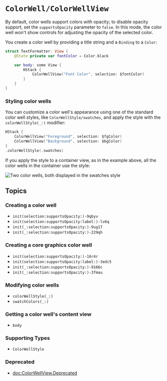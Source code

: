 # ``ColorWell/ColorWellView``

By default, color wells support colors with opacity; to disable opacity support, set the `supportsOpacity` parameter to `false`. In this mode, the color well won't show controls for adjusting the opacity of the selected color.

You create a color well by providing a title string and a `Binding` to a `Color`:

```swift
struct TextFormatter: View {
    @State private var fontColor = Color.black

    var body: some View {
        HStack {
            ColorWellView("Font Color", selection: $fontColor)
        }
    }
}
```

### Styling color wells

You can customize a color well's appearance using one of the standard color well styles, like ``ColorWellStyle/swatches``, and apply the style with the ``colorWellStyle(_:)`` modifier:

```swift
HStack {
    ColorWellView("Foreground", selection: $fgColor)
    ColorWellView("Background", selection: $bgColor)
}
.colorWellStyle(.swatches)
```

If you apply the style to a container view, as in the example above, all the color wells in the container use the style:

![Two color wells, both displayed in the swatches style](swatches-style)

## Topics

### Creating a color well

- ``init(selection:supportsOpacity:)-9qbyv``
- ``init(selection:supportsOpacity:label:)-lv6q``
- ``init(_:selection:supportsOpacity:)-9ug17``
- ``init(_:selection:supportsOpacity:)-229qh``

### Creating a core graphics color well

- ``init(selection:supportsOpacity:)-16r4r``
- ``init(selection:supportsOpacity:label:)-3edc5``
- ``init(_:selection:supportsOpacity:)-9166c``
- ``init(_:selection:supportsOpacity:)-3fmau``

### Modifying color wells

- ``colorWellStyle(_:)``
- ``swatchColors(_:)``

### Getting a color well's content view

- ``body``

### Supporting Types

- ``ColorWellStyle``

### Deprecated

- <doc:ColorWellView.Deprecated>
